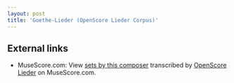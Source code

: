 ```yaml
---
layout: post
title: 'Goethe-Lieder (OpenScore Lieder Corpus)'
---
```


## External links

- MuseScore.com: View [sets by this composer] transcribed by [OpenScore Lieder] on MuseScore.com.

[sets by this composer]: https://musescore.com/openscore-lieder-corpus/sets/5032876
[OpenScore Lieder]: https://musescore.com/openscore-lieder-corpus

